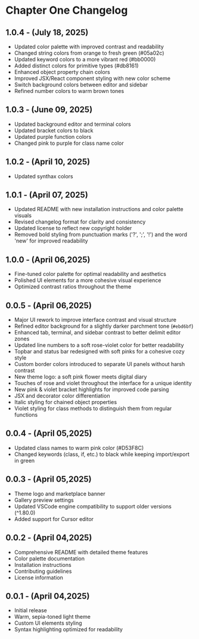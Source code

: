 # Chapter One Changelog

## 1.0.4 - (July 18, 2025)

- Updated color palette with improved contrast and readability
- Changed string colors from orange to fresh green (#05a02c)
- Updated keyword colors to a more vibrant red (#bb0000)
- Added distinct colors for primitive types (#db8161)
- Enhanced object property chain colors
- Improved JSX/React component styling with new color scheme
- Switch background colors between editor and sidebar
- Refined number colors to warm brown tones

## 1.0.3 - (June 09, 2025)

- Updated background editor and terminal colors
- Updated bracket colors to black
- Updated purple function colors
- Changed pink to purple for class name color


## 1.0.2 - (April 10, 2025)

- Updated synthax colors 

## 1.0.1 - (April 07, 2025)

- Updated README with new installation instructions and color palette visuals
- Revised changelog format for clarity and consistency
- Updated license to reflect new copyright holder
- Removed bold styling from punctuation marks ('?', ';', '!') and the word 'new' for improved readability

## 1.0.0 - (April 06,2025)

- Fine-tuned color palette for optimal readability and aesthetics
- Polished UI elements for a more cohesive visual experience
- Optimized contrast ratios throughout the theme

## 0.0.5 - (April 06,2025)

- Major UI rework to improve interface contrast and visual structure
- Refined editor background for a slightly darker parchment tone (`#ebd6bf`)
- Enhanced tab, terminal, and sidebar contrast to better delimit editor zones
- Updated line numbers to a soft rose-violet color for better readability
- Topbar and status bar redesigned with soft pinks for a cohesive cozy style
- Custom border colors introduced to separate UI panels without harsh contrast
- New theme logo: a soft pink flower meets digital diary
- Touches of rose and violet throughout the interface for a unique identity
- New pink & violet bracket highlights for improved code parsing
- JSX and decorator color differentiation
- Italic styling for chained object properties
- Violet styling for class methods to distinguish them from regular functions

## 0.0.4 - (April 05,2025)

- Updated class names to warm pink color (#D53F8C)
- Changed keywords (class, if, etc.) to black while keeping import/export in green

## 0.0.3 - (April 05,2025)

- Theme logo and marketplace banner
- Gallery preview settings
- Updated VSCode engine compatibility to support older versions (^1.80.0)
- Added support for Cursor editor

## 0.0.2 - (April 04,2025)

- Comprehensive README with detailed theme features
- Color palette documentation
- Installation instructions
- Contributing guidelines
- License information

## 0.0.1 - (April 04,2025)

- Initial release
- Warm, sepia-toned light theme
- Custom UI elements styling
- Syntax highlighting optimized for readability
